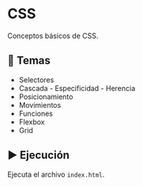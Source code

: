 # CSS

Conceptos básicos de CSS.

## 📖 Temas

- Selectores
- Cascada - Especificidad - Herencia
- Posicionamiento
- Movimientos
- Funciones
- Flexbox
- Grid

## ▶️ Ejecución

Ejecuta el archivo `index.html`.

